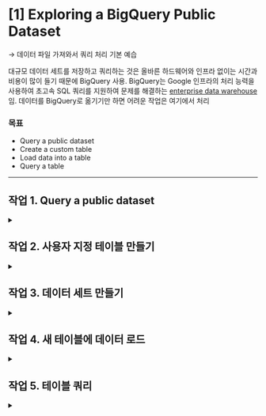 # [1]  Exploring a BigQuery Public Dataset

→ 데이터 파일 가져와서 쿼리 처리 기본 예습

대규모 데이터 세트를 저장하고 쿼리하는 것은 올바른 하드웨어와 인프라 없이는 시간과 비용이 많이 들기 때문에 BigQuery 사용. BigQuery는 Google 인프라의 처리 능력을 사용하여 초고속 SQL 쿼리를 지원하여 문제를 해결하는 [enterprise data warehouse](https://cloud.google.com/solutions/bigquery-data-warehouse)임. 데이터를 BigQuery로 옮기기만 하면 어려운 작업은 여기에서 처리

### 목표

- Query a public dataset
- Create a custom table
- Load data into a table
- Query a table

---
## 작업 1. Query a public dataset
<details>
<summary></summary>
<div markdown="1">

### USA Names 데이터 세트 로드

1. 탐색기 창의 입력하여 검색에 usa_names를 입력
2. 검색 범위를 모두로 확장 클릭
3. 탐색 창에서 포인터를 놓은 bigquery-public-data 다음 별 클릭
4. **검색할 입력** 필드에 `bigquery-public-data`를 입력. 이렇게 하면 프로젝트의 모든 데이터 세트가 표시(안해도 됨 그냥 usa_names 검색하고 진행)
5. usa_names를 클릭하여 데이터 세트 확장
6. usa_1910_2013 선택

### USA Names 데이터 세트 쿼리

→ 이 데이터 세트에서 아기의 이름과 성별을 쿼리한 다음 상위 10개 이름을 내림차순으로 나열

1. 쿼리를 클릭한 다음 새 탭에서 열기 클릭
2. 쿼리 편집기 텍스트 영역에 다음 내용으로 덮어쓰기
    
    ```bash
    SELECT
      name, gender,
      SUM(number) AS total
    FROM
      `bigquery-public-data.usa_names.usa_1910_2013`
    GROUP BY
      name, gender
    ORDER BY
      total DESC
    LIMIT
      10
    ```
    
3. 창의 오른쪽 상단에서 쿼리 유효성 검사기를 확인
4. 실행 클릭


</div>
</details>

## 작업 2. 사용자 지정 테이블 만들기
<details>
<summary></summary>
<div markdown="1">
사용자 지정 테이블을 만들고 데이터를 로드한 다음 테이블에 대해 쿼리를 실행


### 로컬 컴퓨터에 데이터 다운로드

1. 파일을 로컬 컴퓨터에 다운
2. 압축해제
3. 파일 위치 기록
</div>
</details>

## 작업 3. 데이터 세트 만들기

<details>
<summary></summary>
<div markdown="1">
테이블을 보관할 데이터 세트를 만들고 프로젝트에 데이터를 추가한 다음 쿼리할 데이터 테이블을 만듦

---

1. 탐색기 창의 검색할 유형 상자에서 bigquery-public-data 선택 취소
2. 프로젝트 ID를 클릭
3. 프로젝트 ID 옆에 있는 세 개의 점을 클릭한 다음 데이터 세트 만들기 클릭
4. 데이터 세트 만들기 에서 :
    - 데이터세트 ID에 babynames 입력
    - 데이터 위치에서 us(미국의 여러 지역)를 선택
    - 기본 테이블 만료 기본값
    - 암호와 기본값
5. 창 하단에서 만들기 클릭
</div>
</details>

## 작업 4. 새 테이블에 데이터 로드

<details>
<summary></summary>
<div markdown="1">

1. 탐색기 창에서 프로젝트 ID 데이터세트를 확장
2. babynames 옆에 세 개의 점 클릭한 후 Create table클릭
3. 테이블 만들기 페이지에서
    - 소스 → 업로드 선택
    - 파일 선택에서 찾아보기를 클릭하고 yob2014.txt 클릭
    - 파일 형식 → CSV 선택
    - 테이블 이름 → names_2014.
    - 스키마 섹션에 텍스트로 편집 클릭 후 텍스트 상자에 다음 스키마 정의 붙여넣기
        
        ```bash
        name:string,gender:string,count:integer
        ```
        
4. 테이블 만들기 클릭

### 테이블 미리보기

→ 세부정보 창에서 미리보기 탭으로 가능
</div>
</details>


## 작업 5. 테이블 쿼리
<details>
<summary></summary>
<div markdown="1">

1. 쿼리 편집기에서 새 쿼리 작성 클릭
2. 다음 쿼리 문을 복사하여 쿼리 편집기에 붙여넣기
    
    ```bash
    SELECT
     name, count
    FROM
     `babynames.names_2014`
    WHERE
     gender = 'M'
    ORDER BY count DESC LIMIT 5
    ```
    
    → 2014년 미국 남성의 상위 5개 아기이름 검색
    
3. 실행 클릭
</div>
</details>
